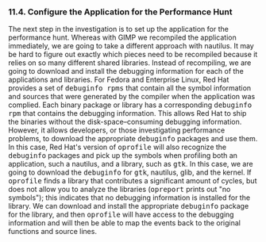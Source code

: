 ### 11.4\. Configure the Application for the Performance Hunt

The next step in <a name="iddle2493"></a><a name="iddle2494"></a><a name="iddle2495"></a><a name="iddle2496"></a>the investigation is to set up the application for the performance hunt. Whereas with GIMP we recompiled the application immediately, we are going to take a different approach with nautilus. It may be hard to figure out exactly which pieces need to be recompiled because it relies on so many different shared libraries. Instead of recompiling, we are going to download and install the debugging information for each of the applications and libraries. For Fedora and Enterprise Linux, Red Hat provides a set of <tt>debuginfo rpms</tt> that contain all the symbol information and sources that were generated by the compiler when the application was complied. Each binary package or library has a corresponding <tt>debuginfo rpm</tt> that contains the debugging information. This allows Red Hat to ship the binaries without the disk-space–consuming debugging information. However, it allows developers, or those investigating performance problems, to download the appropriate <tt>debuginfo</tt> packages and use them. In this case, Red Hat's version of <tt>oprofile</tt> will also recognize the <tt>debuginfo</tt> packages and pick up the symbols when profiling both an application, such a nautilus, and a library, such as <tt>gtk</tt>. In this case, we are going to download the <tt>debuginfo</tt> for <tt>gtk</tt>, nautilus, glib, and the kernel. If <tt>oprofile</tt> finds a library that contributes a significant amount of cycles, but does not allow you to analyze the libraries (<tt>opreport</tt> prints out "no symbols"); this indicates that no debugging information is installed for the library. We can download and install the appropriate <tt>debuginfo</tt> package for the library, and then <tt>oprofile</tt> will have <a name="iddle2497"></a>access to the debugging information and will then be able to map the events back to the original functions and source <a name="iddle2498"></a><a name="iddle2499"></a><a name="iddle2500"></a><a name="iddle2501"></a>lines.